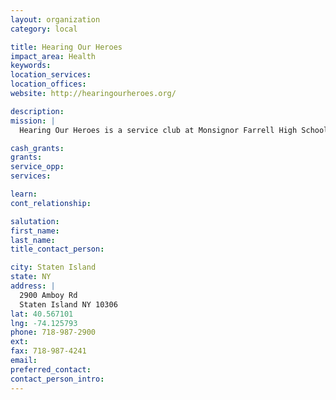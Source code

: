 ```yaml
---
layout: organization
category: local

title: Hearing Our Heroes
impact_area: Health
keywords: 
location_services: 
location_offices: 
website: http://hearingourheroes.org/

description: 
mission: |
  Hearing Our Heroes is a service club at Monsignor Farrell High School. They visit veterans at the VA Hospital in Bay Ridge Brooklyn to provide food, books, games, movies, and social interaction.

cash_grants: 
grants: 
service_opp: 
services: 

learn: 
cont_relationship: 

salutation: 
first_name: 
last_name: 
title_contact_person: 

city: Staten Island
state: NY
address: |
  2900 Amboy Rd     
  Staten Island NY 10306
lat: 40.567101
lng: -74.125793
phone: 718-987-2900
ext: 
fax: 718-987-4241
email: 
preferred_contact: 
contact_person_intro: 
---
```

